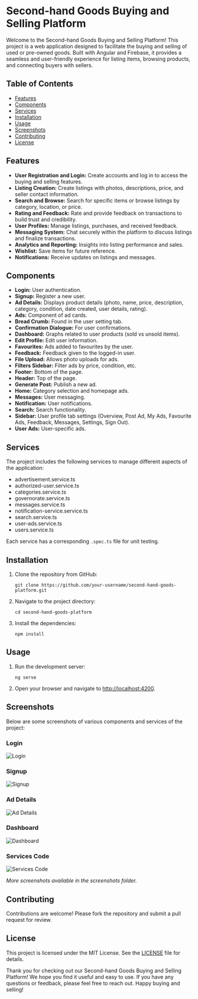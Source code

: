 
<!DOCTYPE html>
<html lang="en">
<head>
    <meta charset="UTF-8">
    <meta name="viewport" content="width=device-width, initial-scale=1.0">
</head>
<body>

<h1>Second-hand Goods Buying and Selling Platform</h1>

<p>Welcome to the Second-hand Goods Buying and Selling Platform! This project is a web application designed to facilitate the buying and selling of used or pre-owned goods. Built with Angular and Firebase, it provides a seamless and user-friendly experience for listing items, browsing products, and connecting buyers with sellers.</p>

<h2>Table of Contents</h2>
<ul>
    <li><a href="#features">Features</a></li>
    <li><a href="#components">Components</a></li>
    <li><a href="#services">Services</a></li>
    <li><a href="#installation">Installation</a></li>
    <li><a href="#usage">Usage</a></li>
    <li><a href="#screenshots">Screenshots</a></li>
    <li><a href="#contributing">Contributing</a></li>
    <li><a href="#license">License</a></li>
</ul>

<h2 id="features">Features</h2>
<ul>
    <li><strong>User Registration and Login:</strong> Create accounts and log in to access the buying and selling features.</li>
    <li><strong>Listing Creation:</strong> Create listings with photos, descriptions, price, and seller contact information.</li>
    <li><strong>Search and Browse:</strong> Search for specific items or browse listings by category, location, or price.</li>
    <li><strong>Rating and Feedback:</strong> Rate and provide feedback on transactions to build trust and credibility.</li>
    <li><strong>User Profiles:</strong> Manage listings, purchases, and received feedback.</li>
    <li><strong>Messaging System:</strong> Chat securely within the platform to discuss listings and finalize transactions.</li>
    <li><strong>Analytics and Reporting:</strong> Insights into listing performance and sales.</li>
    <li><strong>Wishlist:</strong> Save items for future reference.</li>
    <li><strong>Notifications:</strong> Receive updates on listings and messages.</li>
</ul>

<h2 id="components">Components</h2>
<ul>
    <li><strong>Login:</strong> User authentication.</li>
    <li><strong>Signup:</strong> Register a new user.</li>
    <li><strong>Ad Details:</strong> Displays product details (photo, name, price, description, category, condition, date created, user details, rating).</li>
    <li><strong>Ads:</strong> Component of ad cards.</li>
    <li><strong>Bread Crumb:</strong> Found in the user setting tab.</li>
    <li><strong>Confirmation Dialogue:</strong> For user confirmations.</li>
    <li><strong>Dashboard:</strong> Graphs related to user products (sold vs unsold items).</li>
    <li><strong>Edit Profile:</strong> Edit user information.</li>
    <li><strong>Favourites:</strong> Ads added to favourites by the user.</li>
    <li><strong>Feedback:</strong> Feedback given to the logged-in user.</li>
    <li><strong>File Upload:</strong> Allows photo uploads for ads.</li>
    <li><strong>Filters Sidebar:</strong> Filter ads by price, condition, etc.</li>
    <li><strong>Footer:</strong> Bottom of the page.</li>
    <li><strong>Header:</strong> Top of the page.</li>
    <li><strong>Generate Post:</strong> Publish a new ad.</li>
    <li><strong>Home:</strong> Category selection and homepage ads.</li>
    <li><strong>Messages:</strong> User messaging.</li>
    <li><strong>Notification:</strong> User notifications.</li>
    <li><strong>Search:</strong> Search functionality.</li>
    <li><strong>Sidebar:</strong> User profile tab settings (Overview, Post Ad, My Ads, Favourite Ads, Feedback, Messages, Settings, Sign Out).</li>
    <li><strong>User Ads:</strong> User-specific ads.</li>
</ul>

<h2 id="services">Services</h2>
<p>The project includes the following services to manage different aspects of the application:</p>
<ul>
    <li>advertisement.service.ts</li>
    <li>authorized-user.service.ts</li>
    <li>categories.service.ts</li>
    <li>governorate.service.ts</li>
    <li>messages.service.ts</li>
    <li>notification-service.service.ts</li>
    <li>search.service.ts</li>
    <li>user-ads.service.ts</li>
    <li>users.service.ts</li>
</ul>
<p>Each service has a corresponding <code>.spec.ts</code> file for unit testing.</p>

<h2 id="installation">Installation</h2>
<ol>
    <li>Clone the repository from GitHub:
        <pre><code>git clone https://github.com/your-username/second-hand-goods-platform.git</code></pre>
    </li>
    <li>Navigate to the project directory:
        <pre><code>cd second-hand-goods-platform</code></pre>
    </li>
    <li>Install the dependencies:
        <pre><code>npm install</code></pre>
    </li>
</ol>

<h2 id="usage">Usage</h2>
<ol>
    <li>Run the development server:
        <pre><code>ng serve</code></pre>
    </li>
    <li>Open your browser and navigate to <a href="http://localhost:4200">http://localhost:4200</a>.</li>
</ol>

<h2 id="screenshots">Screenshots</h2>
<p>Below are some screenshots of various components and services of the project:</p>
<h3>Login</h3>
<img src="path_to_screenshot" alt="Login">
<h3>Signup</h3>
<img src="path_to_screenshot" alt="Signup">
<h3>Ad Details</h3>
<img src="path_to_screenshot" alt="Ad Details">
<h3>Dashboard</h3>
<img src="path_to_screenshot" alt="Dashboard">
<h3>Services Code</h3>
<img src="path_to_screenshot" alt="Services Code">

<p><em>More screenshots available in the screenshots folder.</em></p>

<h2 id="contributing">Contributing</h2>
<p>Contributions are welcome! Please fork the repository and submit a pull request for review.</p>

<h2 id="license">License</h2>
<p>This project is licensed under the MIT License. See the <a href="LICENSE">LICENSE</a> file for details.</p>

<p>Thank you for checking out our Second-hand Goods Buying and Selling Platform! We hope you find it useful and easy to use. If you have any questions or feedback, please feel free to reach out. Happy buying and selling!</p>

</body>
</html>

